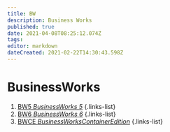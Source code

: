 ```yaml
---
title: BW
description: Business Works
published: true
date: 2021-04-08T08:25:12.074Z
tags: 
editor: markdown
dateCreated: 2021-02-22T14:30:43.598Z
---
```


# BusinessWorks

1. [BW5 *BusinessWorks 5*](/integration/tibco/bw/5)
{.links-list}
2. [BW6 *BusinessWorks 6*](/integration/tibco/bw/6)
{.links-list}
2. [BWCE *BusinessWorksContainerEdition*](/integration/tibco/bwce/ce)
{.links-list}